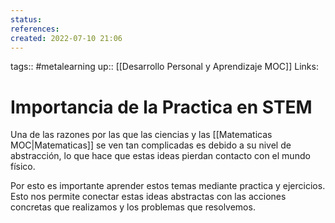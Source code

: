 ```yaml
---
status:
references:
created: 2022-07-10 21:06
---
```

tags:: #metalearning 
up:: [[Desarrollo Personal y Aprendizaje MOC]]
Links: 
# Importancia de la Practica en STEM
Una de las razones por las que las ciencias y las [[Matematicas MOC|Matematicas]] se ven tan complicadas es debido a su nivel de abstracción, lo que hace que estas ideas pierdan contacto con el mundo físico.

Por esto es importante aprender estos temas mediante practica y ejercicios. Esto nos permite conectar estas ideas abstractas con las acciones concretas que realizamos y los problemas que resolvemos.